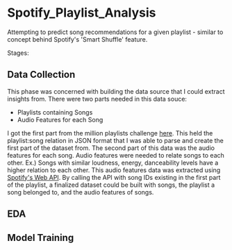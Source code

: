 # Spotify_Playlist_Analysis

Attempting to predict song recommendations for a given playlist - similar to concept behind Spotify's 'Smart Shuffle' feature. 

Stages:

## Data Collection
This phase was concerned with building the data source that I could extract insights from. There were two parts needed in this data souce:
- Playlists containing Songs
- Audio Features for each Song

I got the first part from the million playlists challenge [here](https://www.aicrowd.com/challenges/spotify-million-playlist-dataset-challenge). This held the playlist:song relation in JSON format that I was able to parse and create the first part of the dataset from.
The second part of this data was the audio features for each song. Audio features were needed to relate songs to each other. Ex.) Songs with similar loudness, energy, danceability levels have a higher relation to each other. This audio features data was extracted using [Spotify's Web API](https://developer.spotify.com/documentation/web-api). By calling the API with song IDs existing in the first part of the playlist, a finalized dataset could be built with songs, the playlist a song belonged to, and the audio features of songs. 

## EDA

## Model Training
